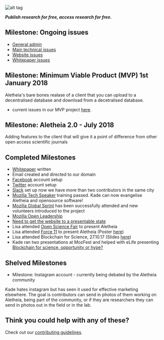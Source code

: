 ![alt tag](https://cloud.githubusercontent.com/assets/24201238/24583976/ced4c43e-179f-11e7-9c40-c0988c346f55.png)

_**Publish research for free, access research for free.**_

## Milestone: Ongoing issues

* [General admin](https://github.com/aletheia-foundation/admin/issues)
* [Main technical issues](https://github.com/aletheia-foundation/aletheia-app/issues)
* [Website issues](https://github.com/aletheia-foundation/aletheia-foundation.github.io)
* [Whitepaper issues](https://github.com/aletheia-foundation/whitepaper)

## Milestone: Minimum Viable Product (MVP) 1st January 2018

Aletheia's bare bones realase of a client that you can upload to a decentralised database and download from a decetralised database.

* current issues in our MVP project [here](https://github.com/orgs/aletheia-foundation/projects/1).

## Milestone: Aletheia 2.0 - July 2018

Adding features to the client that will give it a point of difference from other open access scientific journals

## Completed Milestones

* [Whitepaper](https://github.com/aletheia-foundation/whitepaper) written
* Email created and directed to our domain
* [Facebook](https://www.facebook.com/aletheiaf/) account setup
* [Twitter](https://twitter.com/aletheia_f) account setup
* [Slack](https://aletheiafoundation.slack.com) set up now we have more than two contributors in the same city
* [Mozilla Tech Speaker](https://wiki.mozilla.org/TechSpeakers) training passed. Kade can now evangelise Aletheia and opensource software!
* [Mozilla Global Sprint](https://mozilla.github.io/global-sprint/) has been successfully attended and new volunteers introduced to the project
* [Mozilla Open Leadership](https://mozilla.github.io/open-leadership-training-series/)
* [Need to get the website to a presentable state](https://github.com/aletheia-foundation/aletheia-foundation.github.io/issues/5)
* Lisa attended [Open Science Fair](http://opensciencefair.eu/) to present Aletheia
* Lisa attended [Force 11](https://www.force11.org/article/force2017-abstract-announcement) to present Aletheia (Poster [here](https://figshare.com/articles/Aletheia_Poster_Force2017/5566699))
* Lisa attended Blockchain for Science, 27.10.17 (Slides [here](https://figshare.com/articles/Aletheia_-_Technology_and_Community_for_Open_Knowledge_Sharing/5566678))
* Kade ran two presentations at MozFest and helped with eLife presenting [Blockchain for science, opportunity or hype?](https://github.com/npscience/MozFest2017/pull/15#issuecomment-341713876)

## Shelved Milestones

* Milestone: Instagram account - currently being debated by the Aletheia community

Kade hates instagram but has seen it used for effective marketing elsewhere. The goal is contributors can send in photos of them working on Aletheia, being part of the community, or if they are researchers they can send in photos out in the field or in the lab.

## Think you could help with any of these?

Check out our [contributing guidelines](https://github.com/aletheia-foundation/admin/blob/master/CONTRIBUTING.md).
